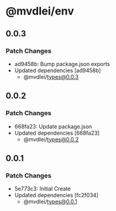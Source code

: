 # @mvdlei/env

## 0.0.3

### Patch Changes

- ad9458b: Bump package.json exports
- Updated dependencies [ad9458b]
  - @mvdlei/types@0.0.3

## 0.0.2

### Patch Changes

- 668fa23: Update package.json
- Updated dependencies [668fa23]
  - @mvdlei/types@0.0.2

## 0.0.1

### Patch Changes

- 5e773c3: Initial Create
- Updated dependencies [fc2f034]
  - @mvdlei/types@0.0.1
